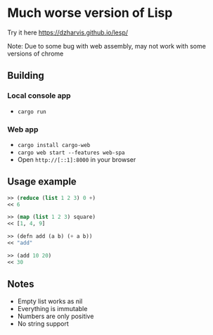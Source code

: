 # Much worse version of Lisp

Try it here https://dzharvis.github.io/lesp/

Note: Due to some bug with web assembly, may not work with some versions of chrome

## Building
### Local console app
 - `cargo run`
### Web app
 - `cargo install cargo-web`
 - `cargo web start --features web-spa`
 - Open `http://[::1]:8000` in your browser

## Usage example
```lisp
>> (reduce (list 1 2 3) 0 +)
<< 6

>> (map (list 1 2 3) square)
<< [1, 4, 9]

>> (defn add (a b) (+ a b))
<< "add"

>> (add 10 20)
<< 30
```

## Notes
 - Empty list works as nil
 - Everything is immutable
 - Numbers are only positive
 - No string support